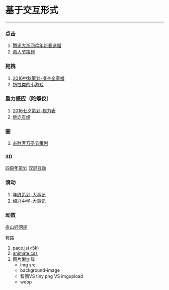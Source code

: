 # 基于交互形式

---
### 点击
1. [腾讯大浙网鸡年新春送福](http://mat1.gtimg.com/zj/yuwanli/dzw1702/product/index.html)
2. [愚人节策划](http://zj.qq.com/zt2017/April2017/index.htm)

### 拖拽
1. [2016中秋策划-凑齐全家福](http://zj.qq.com/zt2016/zqqjf/index.htm)
2. [拖拽类的小游戏](http://zj.qq.com/money/ywl_zhoushan_game.htm)

### 重力感应（陀螺仪）
1. [2016七夕策划-视力表](http://zj.qq.com/money/ywl_qixi_game.htm)
2. [佛亦有缘](http://zj.qq.com/money/ywl_fyyy.htm)

### 画
1. [必胜客万圣节策划](http://zj.qq.com/money/ywl_game_halloween.htm)

### 3D
[四周年策划](http://zj.qq.com/money/ywl_dzw_four.htm)
[双屏互动](http://mat1.gtimg.com/zj/yuwanli/dzw1706/paperplanes/index.html?id=100057)

### 滑动
1. [年终策划-大事记](http://zj.qq.com/zt2016/2016hz/index.htm)
2. [绍兴中学-大事记](http://zj.qq.com/money/ywl_shaoxing_birth_test.htm)

### 动效
[舟山好网民](http://zj.qq.com/money/ywl_zhoushan_test.htm)

套路
1. [pace.js(<5k)](http://github.hubspot.com/pace/docs/welcome/)
2. [animate.css](https://daneden.github.io/animate.css/)
3. 图片懒加载
    - img src
    - background-image
    - 智图VS tiny png VS imgupload
    - webp

          
